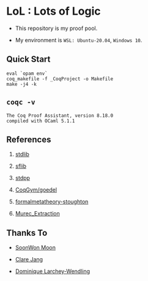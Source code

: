 # LoL : Lots of Logic

- This repository is my proof pool.

- My environment is `WSL: Ubuntu-20.04`, `Windows 10`.

## Quick Start

```
eval `opam env`
coq_makefile -f _CoqProject -o Makefile
make -j4 -k
```

## `coqc -v`

```
The Coq Proof Assistant, version 8.18.0
compiled with OCaml 5.1.1
```

## References

1. [stdlib](https://coq.inria.fr/doc/v8.18/stdlib)

2. [sflib](https://github.com/snu-sf/sflib)

3. [stdpp](https://plv.mpi-sws.org/coqdoc/stdpp)

4. [CoqGym/goedel](https://github.com/princeton-vl/CoqGym/tree/master/coq_projects/goedel)

5. [formalmetatheory-stoughton](https://github.com/ernius/formalmetatheory-stoughton)

6. [Murec_Extraction](https://github.com/DmxLarchey/Murec_Extraction)

## Thanks To

- [SoonWon Moon](https://github.com/damhiya)

- [Clare Jang](https://github.com/Ailrun)

- [Dominique Larchey-Wendling](https://github.com/DmxLarchey)
